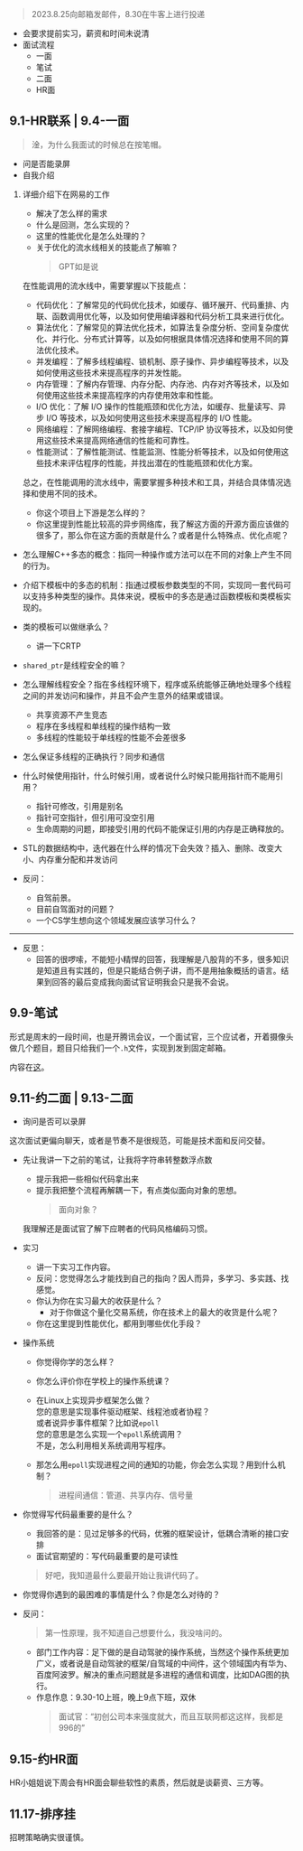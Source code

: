 >2023.8.25向邮箱发邮件，8.30在牛客上进行投递

+ 会要求提前实习，薪资和时间未说清
+ 面试流程
	+ 一面
	+ 笔试
	+ 二面
	+ HR面

## 9.1-HR联系 | 9.4-一面

>淦，为什么我面试的时候总在按笔帽。

+ 问是否能录屏
+ 自我介绍

1. 详细介绍下在网易的工作
	+ 解决了怎么样的需求
	+ 什么是回测，怎么实现的？
	+ 这里的性能优化是怎么处理的？
	+ 关于优化的流水线相关的技能点了解嘛？
		>GPT如是说

	在性能调用的流水线中，需要掌握以下技能点：
	+ 代码优化：了解常见的代码优化技术，如缓存、循环展开、代码重排、内联、函数调用优化等，以及如何使用编译器和代码分析工具来进行优化。
	+ 算法优化：了解常见的算法优化技术，如算法复杂度分析、空间复杂度优化、并行化、分布式计算等，以及如何根据具体情况选择和使用不同的算法优化技术。
	+ 并发编程：了解多线程编程、锁机制、原子操作、异步编程等技术，以及如何使用这些技术来提高程序的并发性能。
	+ 内存管理：了解内存管理、内存分配、内存池、内存对齐等技术，以及如何使用这些技术来提高程序的内存使用效率和性能。
	+ I/O 优化：了解 I/O 操作的性能瓶颈和优化方法，如缓存、批量读写、异步 I/O 等技术，以及如何使用这些技术来提高程序的 I/O 性能。
	+ 网络编程：了解网络编程、套接字编程、TCP/IP 协议等技术，以及如何使用这些技术来提高网络通信的性能和可靠性。
	+ 性能测试：了解性能测试、性能监测、性能分析等技术，以及如何使用这些技术来评估程序的性能，并找出潜在的性能瓶颈和优化方案。

	总之，在性能调用的流水线中，需要掌握多种技术和工具，并结合具体情况选择和使用不同的技术。

	+ 你这个项目上下游是怎么样的？
	+ 你这里提到性能比较高的异步网络库，我了解这方面的开源方面应该做的很多了，那么你在这方面的贡献是什么？或者是什么特殊点、优化点呢？

+ 怎么理解C++多态的概念：指同一种操作或方法可以在不同的对象上产生不同的行为。
+ 介绍下模板中的多态的机制：指通过模板参数类型的不同，实现同一套代码可以支持多种类型的操作。具体来说，模板中的多态是通过函数模板和类模板实现的。
+ 类的模板可以做继承么？  
	+ 讲一下CRTP
+ `shared_ptr`是线程安全的嘛？
+ 怎么理解线程安全？指在多线程环境下，程序或系统能够正确地处理多个线程之间的并发访问和操作，并且不会产生意外的结果或错误。
	+ 共享资源不产生竞态
	+ 程序在多线程和单线程的操作结构一致
	+ 多线程的性能较于单线程的性能不会差很多
+ 怎么保证多线程的正确执行？同步和通信
+ 什么时候使用指针，什么时候引用，或者说什么时候只能用指针而不能用引用？
	+ 指针可修改，引用是别名
	+ 指针可空指针，但引用可没空引用
	+ 生命周期的问题，即接受引用的代码不能保证引用的内存是正确释放的。
+ STL的数据结构中，迭代器在什么样的情况下会失效？插入、删除、改变大小、内存重分配和并发访问

+ 反问：
	+ 自驾前景。
	+ 目前自驾面对的问题？
	+ 一个CS学生想向这个领域发展应该学习什么？

---

+ 反思：
	+ 回答的很啰嗦，不能短小精悍的回答，我理解是八股背的不多，很多知识是知道且有实践的，但是只能结合例子讲，而不是用抽象概括的语言。结果到回答的最后变成我向面试官证明我会只是我不会说。

## 9.9-笔试

形式是周末的一段时间，也是开腾讯会议，一个面试官，三个应试者，开着摄像头做几个题目，题目只给我们一个`.h`文件，实现到发到固定邮箱。

内容在[这](https://github.com/zweix123/ACT/blob/main/include/step_quizzes.h)。

## 9.11-约二面 | 9.13-二面

+ 询问是否可以录屏

这次面试更偏向聊天，或者是节奏不是很规范，可能是技术面和反问交替。

+ 先让我讲一下之前的笔试，让我将字符串转整数浮点数
	+ 提示我把一些相似代码拿出来
	+ 提示我把整个流程再解耦一下，有点类似面向对象的思想。
		>面向对象？

	我理解还是面试官了解下应聘者的代码风格编码习惯。

+ 实习
	+ 讲一下实习工作内容。
	+ 反问：您觉得怎么才能找到自己的指向？因人而异，多学习、多实践、找感觉。
	+ 你认为你在实习最大的收获是什么？
		+ 对于你做这个量化交易系统，你在技术上的最大的收货是什么呢？
	+ 你在这里提到性能优化，都用到哪些优化手段？

+ 操作系统
	+ 你觉得你学的怎么样？
	+ 你怎么评价你在学校上的操作系统课？

	+ 在Linux上实现异步框架怎么做？  
		您的意思是实现事件驱动框架、线程池或者协程？  
		或者说异步事件框架？比如说`epoll`   
		您的意思是怎么实现一个`epoll`系统调用？  
		不是，怎么利用相关系统调用写程序。

	+ 那怎么用`epoll`实现进程之间的通知的功能，你会怎么实现？用到什么机制？

		>进程间通信：管道、共享内存、信号量

+ 你觉得写代码最重要的是什么？
	+ 我回答的是：见过足够多的代码，优雅的框架设计，低耦合清晰的接口安排
	+ 面试官期望的：写代码最重要的是可读性
	>好吧，我知道最什么要最开始让我讲代码了。

+ 你觉得你遇到的最困难的事情是什么？你是怎么对待的？

+ 反问：
	>第一性原理，我不知道自己想要什么，我没啥问的。

	+ 部门工作内容：足下做的是自动驾驶的操作系统，当然这个操作系统更加广义，或者说是自动驾驶的框架/自驾域的中间件，这个领域国内有华为、百度阿波罗。解决的重点问题就是多进程的通信和调度，比如DAG图的执行。
	+ 作息作息：9.30-10上班，晚上9点下班，双休
		>面试官：“初创公司本来强度就大，而且互联网都这这样，我都是996的”

## 9.15-约HR面

HR小姐姐说下周会有HR面会聊些软性的素质，然后就是谈薪资、三方等。

## 11.17-排序挂

招聘策略确实很谨慎。
